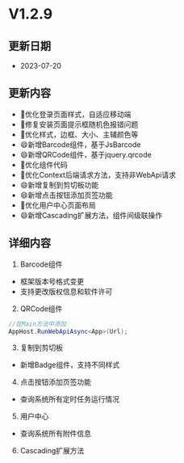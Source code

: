 # V1.2.9

## 更新日期

- 2023-07-20

## 更新内容

- 🔨优化登录页面样式，自适应移动端
- 🐛修复安装页面提示框随机色报错问题
- 🔨优化样式，边框、大小、主辅颜色等
- 😄新增Barcode组件，基于JsBarcode
- 😄新增QRCode组件，基于jquery.qrcode
- 🔨优化组件代码
- 🔨优化Context后端请求方法，支持非WebApi请求
- 😄新增复制到剪切板功能
- 😄新增点击按钮添加页签功能
- 🔨优化用户中心页面布局
- 😄新增Cascading扩展方法，组件间级联操作

## 详细内容

1. Barcode组件

- 框架版本号格式变更
- 支持更改版权信息和软件许可


2. QRCode组件

```csharp
//在Main方法中添加
AppHost.RunWebApiAsync<App>(Url);
```

3. 复制到剪切板

- 新增Badge组件，支持不同样式

4. 点击按钮添加页签功能

- 查询系统所有定时任务运行情况


5. 用户中心

- 查询系统所有附件信息


6. Cascading扩展方法

